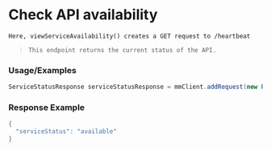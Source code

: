 # Check API availability

`Here, viewServiceAvailability() creates a GET request to /heartbeat`

> `This endpoint returns the current status of the API.`

### Usage/Examples

```java
ServiceStatusResponse serviceStatusResponse = mmClient.addRequest(new P2PTransferRequest()).viewServiceAvailability();
```

### Response Example

```java
{
  "serviceStatus": "available"
}
```